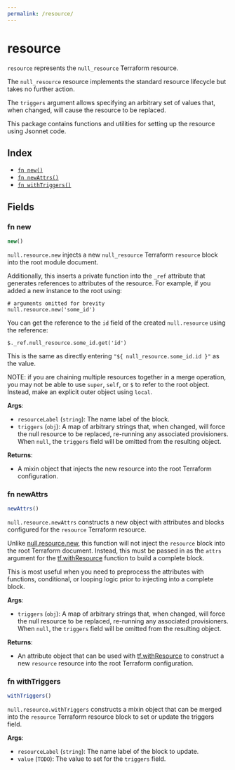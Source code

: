 ```yaml
---
permalink: /resource/
---
```


# resource

`resource` represents the `null_resource` Terraform resource.

The `null_resource` resource implements the standard resource lifecycle but takes no further action.

The `triggers` argument allows specifying an arbitrary set of values that, when changed, will cause the resource to be replaced.

This package contains functions and utilities for setting up the resource using Jsonnet code.


## Index

* [`fn new()`](#fn-new)
* [`fn newAttrs()`](#fn-newattrs)
* [`fn withTriggers()`](#fn-withtriggers)

## Fields

### fn new

```ts
new()
```


`null.resource.new` injects a new `null_resource` Terraform `resource`
block into the root module document.

Additionally, this inserts a private function into the `_ref` attribute that generates references to attributes of the
resource. For example, if you added a new instance to the root using:

    # arguments omitted for brevity
    null.resource.new('some_id')

You can get the reference to the `id` field of the created `null.resource` using the reference:

    $._ref.null_resource.some_id.get('id')

This is the same as directly entering `"${ null_resource.some_id.id }"` as the value.

NOTE: if you are chaining multiple resources together in a merge operation, you may not be able to use `super`, `self`,
or `$` to refer to the root object. Instead, make an explicit outer object using `local`.

**Args**:
  - `resourceLabel` (`string`): The name label of the block.
  - `triggers` (`obj`): A map of arbitrary strings that, when changed, will force the null resource to be replaced, re-running any associated provisioners. When `null`, the `triggers` field will be omitted from the resulting object.

**Returns**:
- A mixin object that injects the new resource into the root Terraform configuration.


### fn newAttrs

```ts
newAttrs()
```


`null.resource.newAttrs` constructs a new object with attributes and blocks configured for the `resource`
Terraform resource.

Unlike [null.resource.new](#fn-resourcenew), this function will not inject the `resource`
block into the root Terraform document. Instead, this must be passed in as the `attrs` argument for the
[tf.withResource](https://github.com/tf-libsonnet/core/tree/main/docs#fn-withresource) function to build a complete block.

This is most useful when you need to preprocess the attributes with functions, conditional, or looping logic prior to
injecting into a complete block.

**Args**:
  - `triggers` (`obj`): A map of arbitrary strings that, when changed, will force the null resource to be replaced, re-running any associated provisioners. When `null`, the `triggers` field will be omitted from the resulting object.

**Returns**:
  - An attribute object that can be used with [tf.withResource](https://github.com/tf-libsonnet/core/tree/main/docs#fn-withresource) to construct a new `resource` resource into the root Terraform configuration.


### fn withTriggers

```ts
withTriggers()
```

`null.resource.withTriggers` constructs a mixin object that can be merged into the `resource`
Terraform resource block to set or update the triggers field.



**Args**:
  - `resourceLabel` (`string`): The name label of the block to update.
  - `value` (`TODO`): The value to set for the `triggers` field.
